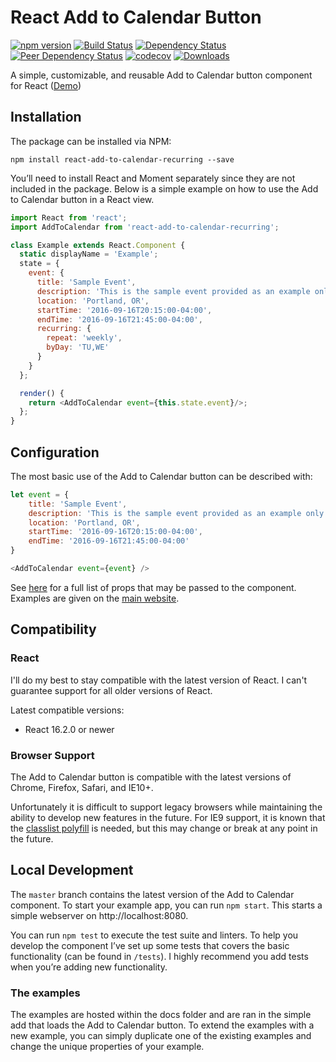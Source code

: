 # React Add to Calendar Button

[![npm version](https://badge.fury.io/js/react-add-to-calendar-recurring.svg)](https://badge.fury.io/js/react-add-to-calendar-recurring)
[![Build Status](https://travis-ci.org/tien271/react-add-to-calendar-recurring.svg?branch=master)](https://travis-ci.org/tien271/react-add-to-calendar-recurring)
[![Dependency Status](https://img.shields.io/david/strongloop/express.svg?maxAge=2592000)](https://david-dm.org/tien271/react-add-to-calendar-recurring)
[![Peer Dependency Status](https://img.shields.io/david/peer/webcomponents/generator-element.svg?maxAge=2592000)](https://david-dm.org/tien271/react-add-to-calendar-recurring)
[![codecov](https://codecov.io/gh/tien271/react-add-to-calendar-recurring/branch/master/graph/badge.svg)](https://codecov.io/gh/tien271/react-add-to-calendar-recurring)
[![Downloads](http://img.shields.io/npm/dm/react-add-to-calendar-recurring.svg)](https://npmjs.org/package/react-add-to-calendar-recurring)

A simple, customizable, and reusable Add to Calendar button component for React ([Demo](https://tien271.github.io/react-add-to-calendar-recurring/))

## Installation

The package can be installed via NPM:

```
npm install react-add-to-calendar-recurring --save
```

You’ll need to install React and Moment separately since they are not included in the package. Below is a simple example on how to use the Add to Calendar button in a React view.

```js
import React from 'react';
import AddToCalendar from 'react-add-to-calendar-recurring';

class Example extends React.Component {
  static displayName = 'Example';
  state = {
    event: {
      title: 'Sample Event',
      description: 'This is the sample event provided as an example only',
      location: 'Portland, OR',
      startTime: '2016-09-16T20:15:00-04:00',
      endTime: '2016-09-16T21:45:00-04:00',
      recurring: {
        repeat: 'weekly',
        byDay: 'TU,WE'
      }
    }
  };

  render() {
    return <AddToCalendar event={this.state.event}/>;
  };
}
```

## Configuration

The most basic use of the Add to Calendar button can be described with:

```js
let event = {
    title: 'Sample Event',
    description: 'This is the sample event provided as an example only',
    location: 'Portland, OR',
    startTime: '2016-09-16T20:15:00-04:00',
    endTime: '2016-09-16T21:45:00-04:00'
}

<AddToCalendar event={event} />
```

See [here](https://github.com/tien271/react-add-to-calendar-recurring/blob/master/docs/ReactAddToCalendar.md) for a full list of props that may be passed to the component. Examples are given on the [main website](https://tien271.github.io/react-add-to-calendar-recurring).

## Compatibility

### React

I'll do my best to stay compatible with the latest version of React. I can't guarantee support for all older versions of React.

Latest compatible versions:
- React 16.2.0 or newer

### Browser Support

The Add to Calendar button is compatible with the latest versions of Chrome, Firefox, Safari, and IE10+.

Unfortunately it is difficult to support legacy browsers while maintaining the ability to develop new features in the future.  For IE9 support, it is known that the [classlist polyfill](https://www.npmjs.com/package/classlist-polyfill) is needed, but this may change or break at any point in the future.

## Local Development

The `master` branch contains the latest version of the Add to Calendar component. To start your example app, you can run `npm start`. This starts a simple webserver on http://localhost:8080.

You can run `npm test` to execute the test suite and linters. To help you develop the component I’ve set up some tests that covers the basic functionality (can be found in  `/tests`). I highly recommend you add tests when you’re adding new functionality.

### The examples
The examples are hosted within the docs folder and are ran in the simple add that loads the Add to Calendar button. To extend the examples with a new example, you can simply duplicate one of the existing examples and change the unique properties of your example.
